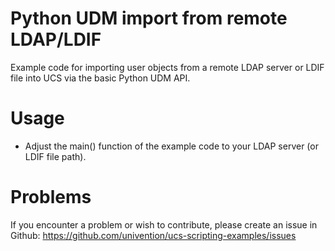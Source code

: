 # Python UDM import from remote LDAP/LDIF

Example code for importing user objects from a remote LDAP server or LDIF file into UCS via the basic Python UDM API.

# Usage

* Adjust the main() function of the example code to your LDAP server (or LDIF file path).

# Problems
If you encounter a problem or wish to contribute, please create an issue in Github: https://github.com/univention/ucs-scripting-examples/issues
